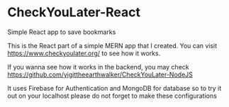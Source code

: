 # CheckYouLater-React
Simple React app to save bookmarks

This is the React part of a simple MERN app that I created. You can visit https://www.checkyoulater.org/ to see how it works.

If you wanna see how it works in the backend, you may check https://github.com/yigittheearthwalker/CheckYouLater-NodeJS

It uses Firebase for Authentication and MongoDB for database so to try it out on your localhost please do not forget to make these configurations
